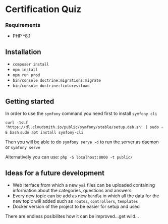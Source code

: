 # Certification Quiz


### Requirements
 - PHP ^8.1

## Installation
- `composer install`
- `npm install`
- `npm run prod`
- `bin/console doctrine:migrations:migrate`
- `bin/console doctrine:fixtures:load`


## Getting started
In order to use the `symfony` command you need first to install `symfony cli`

`curl -1sLf 'https://dl.cloudsmith.io/public/symfony/stable/setup.deb.sh' | sudo -E bash`
`sudo apt install symfony-cli`

Then you will be able to do `symfony serve -d` to run the server as daemon or `symfony serve`

Alternatively you can use: `php -S localhost:8000 -t public/`
## Ideas for a future development

- Web iterface from which a new `yml` files can be uploaded containing information about the categories, questions and answers
- Every new topic can be add as new `bundle` in which all the data for the new topic will added such as `routes`, `controllers`, `templates`
- Docker version of the project to be easier for setup and used

There are endless posibilites how it can be improved...get wild...